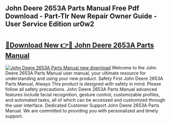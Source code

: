 ## John Deere 2653A Parts Manual Free Pdf Download - Part-TIr New Repair Owner Guide - User Service Edition ur0w2

# <h2><a href="http://bc87089.oget.top/?id=John+Deere+2653A+Parts+Manual">🔗Download New 👉🔴 John Deere 2653A Parts Manual</a></h2>

[![John Deere 2653A Parts Manual new download](https://i.imgur.com/5g1atiW.png)](http://bc87089.oget.top/?id=John+Deere+2653A+Parts+Manual)
Welcome to the John Deere 2653A Parts Manual user manual, your ultimate resource for understanding and using your new product. Safety First John Deere 2653A Parts Manual, Always This product is designed with safety in mind. Please follow all safety precautions. John Deere 2653A Parts Manual advanced features include facial recognition, gesture control, customizable profiles, and automated tasks, all of which can be accessed and customized through the user interface. Dedicated Customer Support John Deere 2653A Parts Manual. We are committed to providing you with personalized and timely support.
